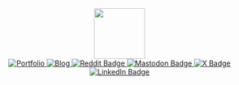 
<div id="header" align="center">
  <img src="https://johnnypr.github.io/img/hello.gif" width="100"/>
  <div id="badges">
    <a href="https://rooyca.github.io" target="_blank">
        <img src="https://img.shields.io/badge/Portfolio-blue?style=for-the-badge&logo=html5&logoColor=white" alt="Portfolio"/>
    </a>
    <a href="https://dablog.pages.dev" target="_blank">
        <img src="https://img.shields.io/badge/Blog-blue?style=for-the-badge&logo=hugo&logoColor=white" alt="Blog"/>
    </a>
    <a href="https://www.reddit.com/user/r0yca" target="_blank">
      <img src="https://img.shields.io/badge/Reddit-blue?style=for-the-badge&logo=reddit&logoColor=white" alt="Reddit Badge"/>
    </a>
    <a href="https://mas.to/@rooyca" target="_blank">
      <img src="https://img.shields.io/badge/Mastodon-blue?style=for-the-badge&logo=mastodon&logoColor=white" alt="Mastodon Badge"/>
    </a>
    <a href="https://twitter.com/rooycaa" target="_blank">
      <img src="https://img.shields.io/badge/X(Twitter)-blue?style=for-the-badge&logo=x&logoColor=white" alt="X Badge"/>
    </a>
    <a href="https://www.linkedin.com/in/rooyca/" target="_blank">
      <img src="https://img.shields.io/badge/LinkedIn-blue?style=for-the-badge&logo=linkedin&logoColor=white" alt="LinkedIn Badge"/>
    </a>
  </div>
  <!---<img src="https://komarev.com/ghpvc/?username=Rooyca&style=flat-square&color=blue" alt=""/>--->
</div>

    
<!-- ![IMG](https://github-readme-stats.vercel.app/api?username=rooyca&show_icons=true&theme=gruvbox) -->
